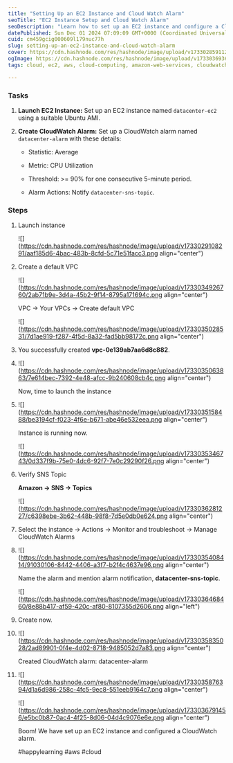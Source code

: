 ```yaml
---
title: "Setting Up an EC2 Instance and Cloud Watch Alarm"
seoTitle: "EC2 Instance Setup and Cloud Watch Alarm"
seoDescription: "Learn how to set up an EC2 instance and configure a CloudWatch alarm for CPU utilization monitoring with step-by-step instructions"
datePublished: Sun Dec 01 2024 07:09:09 GMT+0000 (Coordinated Universal Time)
cuid: cm459gcig000609l179nuc77h
slug: setting-up-an-ec2-instance-and-cloud-watch-alarm
cover: https://cdn.hashnode.com/res/hashnode/image/upload/v1733028591122/35ad62e0-63de-4673-8327-809e1fcb902a.png
ogImage: https://cdn.hashnode.com/res/hashnode/image/upload/v1733036936110/e6382e59-a2e2-4ad8-8886-e2674f9bfb26.png
tags: cloud, ec2, aws, cloud-computing, amazon-web-services, cloudwatch, alarms

---
```


### Tasks

1. **Launch EC2 Instance:** Set up an EC2 instance named `datacenter-ec2` using a suitable Ubuntu AMI.
    
2. **Create CloudWatch Alarm:** Set up a CloudWatch alarm named `datacenter-alarm` with these details:
    
    * Statistic: Average
        
    * Metric: CPU Utilization
        
    * Threshold: &gt;= 90% for one consecutive 5-minute period.
        
    * Alarm Actions: Notify `datacenter-sns-topic`.
        

### Steps

1. Launch instance
    
    ![](https://cdn.hashnode.com/res/hashnode/image/upload/v1733029108291/aaf185d6-4bac-483b-8cfd-5c71e51facc3.png align="center")
    
2. Create a default VPC
    
    ![](https://cdn.hashnode.com/res/hashnode/image/upload/v1733034926760/2ab71b9e-3d4a-45b2-9f14-8795a171694c.png align="center")
    
    VPC → Your VPCs → Create default VPC
    
    ![](https://cdn.hashnode.com/res/hashnode/image/upload/v1733035028531/7d1ae919-f287-4f5d-8a32-fad5bb98172c.png align="center")
    
3. You successfully created **vpc-0e139ab7aa6d8c882**.
    
4. ![](https://cdn.hashnode.com/res/hashnode/image/upload/v1733035063863/7e614bec-7392-4e48-afcc-9b240608cb4c.png align="center")
    
    Now, time to launch the instance
    
5. ![](https://cdn.hashnode.com/res/hashnode/image/upload/v1733035158488/be3194cf-f023-4f6e-b671-abe46e532eea.png align="center")
    
    Instance is running now.
    
    ![](https://cdn.hashnode.com/res/hashnode/image/upload/v1733035346743/0d337f9b-75e0-4dc6-92f7-7e0c29290f26.png align="center")
    
6. Verify SNS Topic
    
    **Amazon → SNS → Topics**
    
    ![](https://cdn.hashnode.com/res/hashnode/image/upload/v1733036281227/c6398ebe-3b62-448b-98f8-7d5e0db0e624.png align="center")
    
7. Select the instance → Actions → Monitor and troubleshoot → Manage CloudWatch Alarms
    
8. ![](https://cdn.hashnode.com/res/hashnode/image/upload/v1733035408414/91030106-8442-4406-a3f7-b2f4c4637e96.png align="center")
    
    Name the alarm and mention alarm notification, **datacenter-sns-topic**.
    
    ![](https://cdn.hashnode.com/res/hashnode/image/upload/v1733036468460/8e88b417-af59-420c-af80-8107355d2606.png align="left")
    
9. Create now.
    
10. ![](https://cdn.hashnode.com/res/hashnode/image/upload/v1733035835028/2ad89901-0f4e-4d02-8718-9485052d7a83.png align="center")
    
    Created CloudWatch alarm: datacenter-alarm
    
11. ![](https://cdn.hashnode.com/res/hashnode/image/upload/v1733035876394/d1a6d986-258c-4fc5-9ec8-551eeb9164c7.png align="center")
    
    ![](https://cdn.hashnode.com/res/hashnode/image/upload/v1733036791456/e5bc0b87-0ac4-4f25-8d06-04d4c9076e6e.png align="center")
    
    Boom! We have set up an EC2 instance and configured a CloudWatch alarm.
    
    #happylearning #aws #cloud
